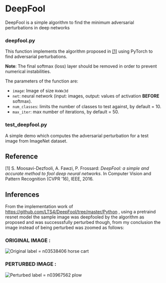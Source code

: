 # DeepFool
DeepFool is a simple algorithm to find the minimum adversarial perturbations in deep networks

### deepfool.py

This function implements the algorithm proposed in [[1]](http://arxiv.org/pdf/1511.04599) using PyTorch to find adversarial perturbations.

__Note__: The final softmax (loss) layer should be removed in order to prevent numerical instabilities.

The parameters of the function are:

- `image`: Image of size `HxWx3d`
- `net`: neural network (input: images, output: values of activation **BEFORE** softmax).
- `num_classes`: limits the number of classes to test against, by default = 10.
- `max_iter`: max number of iterations, by default = 50.

### test_deepfool.py

A simple demo which computes the adversarial perturbation for a test image from ImageNet dataset.

## Reference
[1] S. Moosavi-Dezfooli, A. Fawzi, P. Frossard:
*DeepFool: a simple and accurate method to fool deep neural networks*.  In Computer Vision and Pattern Recognition (CVPR ’16), IEEE, 2016.

## Inferences

From the implementation work of https://github.com/LTS4/DeepFool/tree/master/Python , using a pretraind resnet model the sample image was deepfooled by
the algorithm as proposed and was successsfully perturbed though, from my conclusion the image instead of being perturbed was zoomed as follows:

### ORIGINAL IMAGE :
![Original label =  n03538406 horse cart](https://github.com/[Lagstill]/[IIIT-H]/[deepfool]/[PaperImplementation]/blob/[main]/original.jpg?raw=true)

### PERTURBED IMAGE :
![Perturbed label =  n03967562 plow](https://github.com/[Lagstill]/[IIIT-H]/[deepfool]/[PaperImplementation]/blob/[main]/perturbed.jpg?raw=true)
